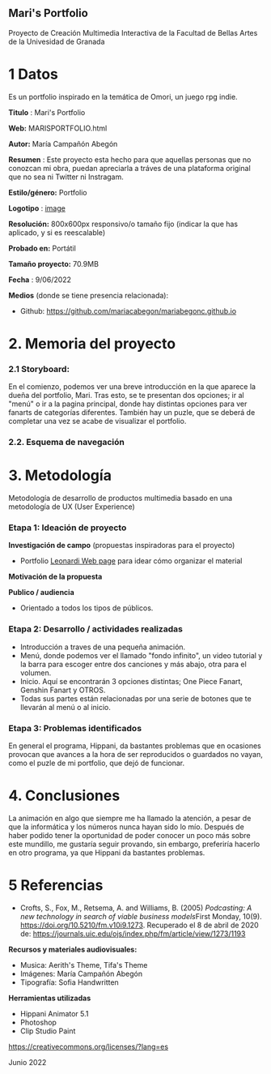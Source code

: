

## Mari's Portfolio
Proyecto de Creación Multimedia Interactiva de la  Facultad de Bellas Artes de la Univesidad de Granada


# 1 Datos 
Es un portfolio inspirado en la temática de Omori, un juego rpg indie. 

**Titulo** : Mari's Portfolio

**Web:** MARISPORTFOLIO.html

**Autor:**  María Campañón Abegón

**Resumen** : Este proyecto esta hecho para que aquellas personas que no conozcan mi obra, puedan apreciarla a tráves de una plataforma original que no sea ni Twitter ni Instragam.

**Estilo/género:**  Portfolio

**Logotipo** : [image](https://user-images.githubusercontent.com/106822981/173059131-92c63e67-841c-4bd0-8b2d-9a5ff49d2c38.png)
 

**Resolución:** 800x600px responsivo/o tamaño fijo (indicar la que has aplicado, y si es reescalable)

**Probado en:**   Portátil

**Tamaño proyecto:** 70.9MB

**Fecha** : 9/06/2022

**Medios** (donde se tiene presencia relacionada):

- Github: https://github.com/mariacabegon/mariabegonc.github.io

# 2. Memoria del proyecto 

### 2.1 Storyboard: 

En el comienzo, podemos ver una breve introducción en la que aparece la dueña del portfolio, Mari. Tras esto, se te presentan dos opciones; ir al "menú" o ir a la pagina principal, donde hay distintas opciones para ver fanarts de categorías diferentes. También hay un puzle, que se deberá de completar una vez se acabe de visualizar el portfolio.



### 2.2. Esquema de navegación 








# 3. Metodología

Metodología de desarrollo de productos multimedia basado en una metodología de UX (User Experience)



### Etapa 1: Ideación de proyecto

**Investigación de campo** (propuestas inspiradoras para el proyecto)

- Portfolio [Leonardi Web page](http://www.rleonardi.com/interactive-resume/) para idear cómo organizar el material 



**Motivación de la propuesta** 




**Publico / audiencia**

- Orientado a todos los tipos de públicos.


### Etapa 2: Desarrollo / actividades realizadas

- Introducción a traves de una pequeña animación.
- Menú, donde podemos ver el llamado "fondo infinito", un video tutorial y la barra para escoger entre dos canciones y más abajo, otra para el volumen.
- Inicio. Aquí se encontrarán 3 opciones distintas; One Piece Fanart, Genshin Fanart y OTROS. 
- Todas sus partes están relacionadas por una serie de botones que te llevarán al  menú o al inicio.



### Etapa 3: Problemas identificados

En general el programa, Hippani, da bastantes problemas que en ocasiones provocan que avances a la hora de ser reproducidos o guardados no vayan, como el puzle de mi portfolio, que dejó de funcionar. 


# 4. Conclusiones 

La animación en algo que siempre me ha llamado la atención, a pesar de que la informática y los números nunca hayan sido lo mío. Después de haber podido tener la oportunidad de poder conocer un poco más sobre este mundillo, me gustaría seguir provando, sin embargo, preferiría hacerlo en otro programa, ya que Hippani da bastantes problemas.


# 5 Referencias 

- Crofts, S., Fox, M., Retsema, A. and Williams, B. (2005) *Podcasting: A new technology in search of viable business models*First Monday, 10(9). https://doi.org/10.5210/fm.v10i9.1273. Recuperado el 8 de abril de 2020 de: https://journals.uic.edu/ojs/index.php/fm/article/view/1273/1193

**Recursos y materiales audiovisuales:**

* Musica: Aerith's Theme, Tifa's Theme
* Imágenes: María Campañón Abegón 
* Tipografía: Sofia Handwritten

**Herramientas utilizadas**

- Hippani Animator 5.1
- Photoshop
- Clip Studio Paint


https://creativecommons.org/licenses/?lang=es

Junio 2022
